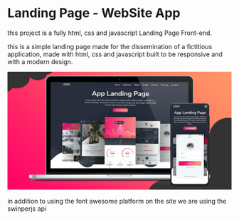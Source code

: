 # Landing Page - WebSite App

this project is a fully html, css and javascript Landing Page Front-end.

this is a simple landing page made for the dissemination of a fictitious application, made with html, css and javascript built to be responsive and with a modern design.


<img src="assents/images/Banner-WebSIteApp2.jpg"  width="800px">

in addition to using the font awesome platform on the site we are using the swinperjs api

#



